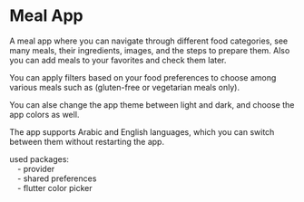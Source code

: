 # Meal App

A meal app where you can navigate through different food categories,
see many meals, their ingredients, images, and the steps to prepare them.
Also you can add meals to your favorites and check them later.

You can apply filters based on your food preferences to choose among various meals such as (gluten-free or vegetarian meals only).

You can alse change the app theme between light and dark, and choose the app colors as well.

The app supports Arabic and English languages, which you can switch between them without restarting the app.

used packages:  
&emsp;- provider  
&emsp;- shared preferences  
&emsp;- flutter color picker  